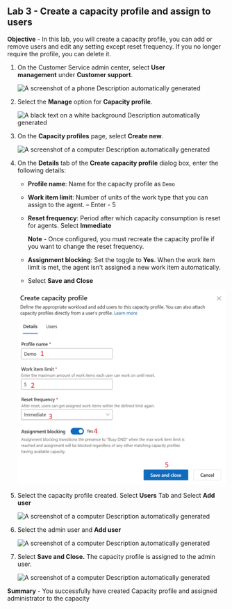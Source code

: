 ## Lab 3 - Create a capacity profile and assign to users

**Objective** - In this lab, you will create a capacity profile, you can add or remove users and edit any setting
except reset frequency. If you no longer require the profile, you can
delete it.

1.  On the Customer Service admin center, select **User management** under **Customer support**.

    ![A screenshot of a phone Description automatically
generated](./media/media3/image1.png)

2.  Select the **Manage** option for **Capacity profile**.

    ![A black text on a white background Description automatically
generated](./media/media3/image2.png)

3.  On the **Capacity profiles** page, select **Create new**.

    ![A screenshot of a computer Description automatically
generated](./media/media3/image3.png)

4.  On the **Details** tab of the **Create capacity profile** dialog
    box, enter the following details:

    - **Profile name**: Name for the capacity profile as `Demo`

    - **Work item limit**: Number of units of the work type that you can
      assign to the agent. – Enter - 5

    - **Reset frequency**: Period after which capacity consumption is
      reset for agents. Select **Immediate**

      **Note** - Once configured, you must recreate the capacity profile if
      you want to change the reset frequency.

    - **Assignment blocking**: Set the toggle to **Yes**. When the work item
      limit is met, the agent isn't assigned a new work item automatically.

    - Select **Save and Close**

    ![](./media/media3/image4.png)

5.  Select the capacity profile created. Select **Users** Tab and Select
    **Add user**

    ![A screenshot of a computer Description automatically
generated](./media/media3/image5.png)

6.  Select the admin user and **Add user**

    ![A screenshot of a computer Description automatically
generated](./media/media3/image6.png)

7.  Select **Save and Close.** The capacity profile is assigned to the
    admin user.

    ![A screenshot of a computer Description automatically
generated](./media/media3/image7.png)

**Summary** -  You successfully have created Capacity profile and assigned administrator to the capacity
